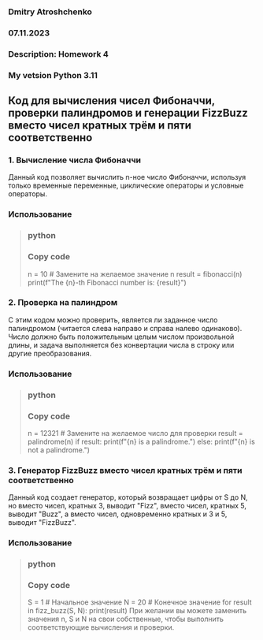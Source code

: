 ### Dmitry Atroshchenko
### 07.11.2023
### Description: Homework 4
### My vetsion Python 3.11

## Код для вычисления чисел Фибоначчи, проверки палиндромов и генерации FizzBuzz вместо чисел кратных трём и пяти соответственно

### 1. Вычисление числа Фибоначчи
Данный код позволяет вычислить n-ное число Фибоначчи, используя только временные переменные, циклические операторы и условные операторы.

### Использование

> ### python
> ### Copy code
> n = 10  # Замените на желаемое значение n
> result = fibonacci(n)
> print(f"The {n}-th Fibonacci number is: {result}")

### 2. Проверка на палиндром
С этим кодом можно проверить, является ли заданное число палиндромом (читается слева направо и справа налево одинаково). Число должно быть положительным целым числом произвольной длины, и задача выполняется без конвертации числа в строку или другие преобразования.

### Использование

> ### python
> ### Copy code
> n = 12321  # Замените на желаемое число для проверки
> result = palindrome(n)
> if result:
>     print(f"{n} is a palindrome.")
> else:
>     print(f"{n} is not a palindrome.")

### 3. Генератор FizzBuzz вместо чисел кратных трём и пяти соответственно
Данный код создает генератор, который возвращает цифры от S до N, но вместо чисел, кратных 3, выводит "Fizz", вместо чисел, кратных 5, выводит "Buzz", а вместо чисел, одновременно кратных и 3 и 5, выводит "FizzBuzz".

### Использование

> ### python
> ### Copy code
> S = 1  # Начальное значение
> N = 20  # Конечное значение
> for result in fizz_buzz(S, N):
>     print(result)
При желании вы можете заменить значения n, S и N на свои собственные, чтобы выполнить соответствующие вычисления и проверки.
